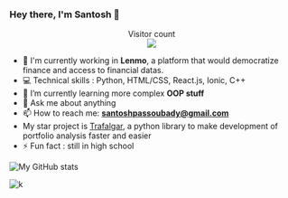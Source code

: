 ### Hey there, I'm Santosh 👋

<p align="center"> 
  Visitor count<br>
  <img src="https://profile-counter.glitch.me/ssantoshp/count.svg" />
</p>


- 🍉 I'm currently working in **Lenmo**, a platform that would democratize finance and access to financial datas. 
- 💻 Technical skills : Python, HTML/CSS, React.js, Ionic, C++
- 🌱 I’m currently learning more complex **OOP stuff**
- 💬 Ask me about anything
- 📫 How to reach me: **santoshpassoubady@gmail.com**
- My star project is [Trafalgar](https://github.com/ssantoshp/trafalgar), a python library to make development of portfolio analysis faster and easier
- ⚡ Fun fact : still in high school

![My GitHub stats](https://github-readme-stats.vercel.app/api?username=ssantoshp&count_private=true)

![k](https://giphy.com/embed/14SHMhEv54pNvO8eHF)

